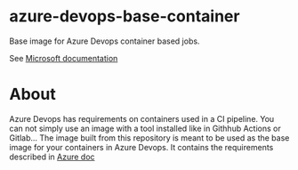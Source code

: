 # azure-devops-base-container

Base image for Azure Devops container based jobs.

See [Microsoft documentation](https://docs.microsoft.com/en-us/azure/devops/pipelines/process/container-phases?view=azure-devops#non-glibc-based-containers)

# About

Azure Devops has requirements on containers used in a CI pipeline. You can not simply use an image with a tool installed like in Githhub Actions or Gitlab...
The image built from this repository is meant to be used as the base image for your containers in Azure Devops. It contains the requirements described in [Azure doc](https://docs.microsoft.com/en-us/azure/devops/pipelines/process/container-phases?view=azure-devops#non-glibc-based-containers)
